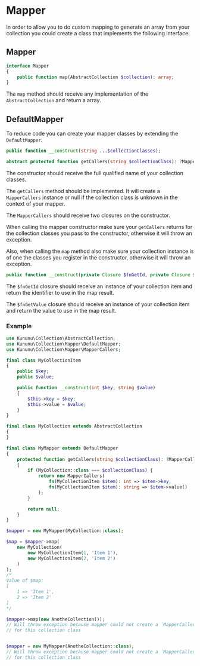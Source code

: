 # Mapper

In order to allow you to do custom mapping to generate an array from your collection you could create a class that implements the following interface:

## Mapper

```php
interface Mapper
{
    public function map(AbstractCollection $collection): array;
}
```

The `map` method should receive any implementation of the `AbstractCollection` and return a array.


## DefaultMapper

To reduce code you can create your mapper classes by extending the `DefaultMapper`.

```php
public function __construct(string ...$collectionClasses);

abstract protected function getCallers(string $collectionClass): ?MapperCallers;
```

The constructor should receive the full qualified name of your collection classes.

The `getCallers` method should be implemented. It will create a `MapperCallers` instance or null if the collection class is unknown in the context of your mapper.

The `MapperCallers` should receive two closures on the constructor.

When calling the mapper constructor make sure your `getCallers` returns for the collection classes you pass to the constructor, otherwise it will throw an exception.

Also, when calling the `map` method also make sure your collection instance is of one the classes you register in the constructor, otherwise it will throw an exception.

```php
public function __construct(private Closure $fnGetId, private Closure $fnGetValue);
```

The `$fnGetId` closure should receive an instance of your collection item and return the identifier to use in the map result.

The `$fnGetValue` closure should receive an instance of your collection item and return the value to use in the map result.

### Example

```php
use Kununu\Collection\AbstractCollection;
use Kununu\Collection\Mapper\DefaultMapper;
use Kununu\Collection\Mapper\MapperCallers;

final class MyCollectionItem
{
    public $key;
    public $value;

    public function __construct(int $key, string $value)
    {
        $this->key = $key;
        $this->value = $value;
    }
}

final class MyCollection extends AbstractCollection
{
}

final class MyMapper extends DefaultMapper
{
    protected function getCallers(string $collectionClass): ?MapperCallers
    {
        if (MyCollection::class === $collectionClass) {
            return new MapperCallers(
                fn(MyCollectionItem $item): int => $item->key, 
                fn(MyCollectionItem $item): string => $item->value()
            );
        }

        return null;
    }    
}

$mapper = new MyMapper(MyCollection::class);

$map = $mapper->map(
    new MyCollection(
        new MyCollectionItem(1, 'Item 1'),
        new MyCollectionItem(2, 'Item 2')
    )
);
/*
Value of $map:
[
    1 => 'Item 1',
    2 => 'Item 2'
]
*/

$mapper->map(new AnotheCollection());
// Will throw exception because mapper could not create a `MapperCallers` instance
// for this collection class


$mapper = new MyMapper(AnotheCollection::class);
// Will throw exception because mapper could not create a `MapperCallers` instance
// for this collection class
```
